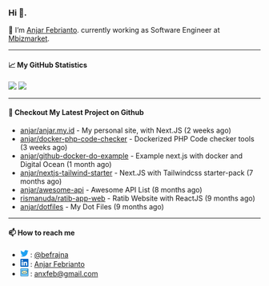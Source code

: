 ### Hi 👋.

 🔭 I’m [Anjar Febrianto](https://www.anjar.my.id). currently working as Software Engineer at [Mbizmarket](https://www.mbizmarket.co.id). 

[]() 

---


#### 📈 My GitHub Statistics
<img src="https://github-readme-stats.vercel.app/api?username=anjar&show_icons=true&count_private=true&hide=contribs&cache_seconds=86400&theme=vision-friendly-dark&hide_title=true">

<img src="https://github-readme-stats.vercel.app/api/top-langs/?username=anjar&layout=compact&count=8&cache_seconds=86400&theme=vision-friendly-dark&hide=html,css">


---

#### 👷 Checkout My Latest Project on Github

- [anjar/anjar.my.id](https://github.com/anjar/anjar.my.id) - My personal site, with Next.JS (2 weeks ago)
- [anjar/docker-php-code-checker](https://github.com/anjar/docker-php-code-checker) - Dockerized PHP Code checker tools (3 weeks ago)
- [anjar/github-docker-do-example](https://github.com/anjar/github-docker-do-example) - Example next.js with docker and Digital Ocean (1 month ago)
- [anjar/nextjs-tailwind-starter](https://github.com/anjar/nextjs-tailwind-starter) - Next.JS with Tailwindcss starter-pack (7 months ago)
- [anjar/awesome-api](https://github.com/anjar/awesome-api) - Awesome API List (8 months ago)
- [rismanuda/ratib-app-web](https://github.com/rismanuda/ratib-app-web) - Ratib Website with ReactJS (9 months ago)
- [anjar/dotfiles](https://github.com/anjar/dotfiles) - My Dot Files (9 months ago)


---
#### 📫 How to reach me
[](https://www.linkedin.com/in/anjar-febrianto/)

- <img  alt="Anjar Febrianto | Twitter"  width="16px"  src="https://raw.githubusercontent.com/anjar/anjar/master/assets/twitter.svg" /> : [@befrajna](https://twitter.com/befrajna)
- <img  alt="Anjar Febrianto | Linkedin"  width="16px" src="https://raw.githubusercontent.com/anjar/anjar/master/assets/linkedin.svg" /> : [Anjar Febrianto](https://www.linkedin.com/in/anjar-febrianto/)
- <img  alt="Anjar Febrianto | Email"  width="16px" src="https://raw.githubusercontent.com/anjar/anjar/master/assets/email-icon.svg" /> : [anxfeb@gmail.com](mailto://anxfeb@gmail.com)


